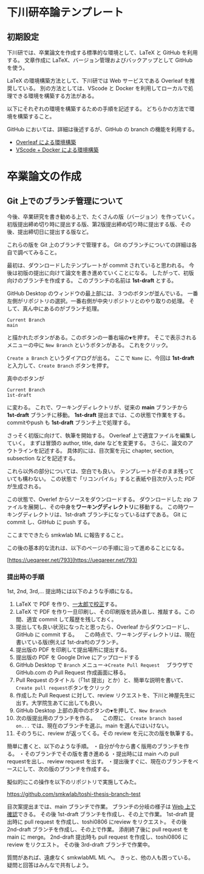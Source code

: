 # 下川研卒論テンプレート

## 初期設定

下川研では、卒業論文を作成する標準的な環境として、LaTeX と GitHub を利用する。
文章作成に LaTeX、バージョン管理およびバックアップとして GitHub を使う。

LaTeX の環境構築方法として、下川研では Web サービスである Overleaf を推奨している。
別の方法としては、VScode と Docker を利用してローカルで処理できる環境を構築する方法がある。

以下にそれぞれの環境を構築するための手順を記述する。
どちらかの方法で環境を構築すること。

GitHub においては、詳細は後述するが、GitHub の branch の機能を利用する。

- [Overleaf による環境構築](SETUP-Overleaf.md)
- [VScode + Docker による環境構築](SETUP-Docker.md)


# 卒業論文の作成

## Git 上でのブランチ管理について

今後、卒業研究を書き勧める上で、たくさんの版（バージョン）を作っていく。
初版提出締め切り時に提出する版、第2版提出締め切り時に提出する版、その後、提出締切日に提出する版など。

これらの版を Git 上のブランチで管理する。
Git のブランチについての詳細は各自で調べてみること。

最初は、ダウンロードしたテンプレートが commit されていると思われる。
今後は初版の提出に向けて論文を書き進めていくことになる。
したがって、初版向けのブランチを作成する。
このブランチの名前は **1st-draft** とする。

GitHub Desktop のウィンドウの最上部には、３つのボタンが並んでいる。
一番左側がリポジトリの選択。一番右側が中央リポジトリとのやり取りの処理。
そして、真ん中にあるのがブランチ処理。

```
Current Branch
main
```

と描かれたボタンがある。このボタンの一番右端の``▼``を押す。
そこで表示されるメニューの中に ``New Branch`` というボタンがある。
これをクリック。

`Create a Branch` というダイアログが出る。
ここで `Name` に、今回は
**1st-draft** と入力して、``Create Branch`` ボタンを押す。

真中のボタンが

```
Current Branch
1st-draft
```

に変わる。
これで、ワーキングディレクトリが、従来の **main** ブランチから
**1st-draft** ブランチに移動。
**1st-draft** 提出までは、この状態で作業をする。
commitやpush も **1st-draft** ブランチ上で処理する。

さっそく初版に向けて、執筆を開始する。
Overleaf 上で適宜ファイルを編集していく。
まずは冒頭の author, title, date などを変更する。
さらに、論文のアウトラインを記述する。
具体的には、目次案を元に chapter, section, subsection などを記述する。

これら以外の部分については、空白でも良い。
テンプレートがそのまま残っていても構わない。
この状態で「リコンパイル」すると表紙や目次が入った PDF が生成される。

この状態で、Overlef からソースをダウンロードする。
ダウンロードした zip ファイルを展開し、その中身を**ワーキングディレクトリ**に移動する。
この時ワーキングディレクトリは、1st-draft ブランチになっているはずである。
Git に commit し、GitHub に push する。

ここまでできたら smkwlab ML に報告すること。

この後の基本的な流れは、以下のページの手順に沿って進めることになる。

[https://ueqareer.net/793](https://ueqareer.net/793)

### 提出時の手順

1st, 2nd, 3rd,... 提出時には以下のような手順になる。

1. LaTeX で PDF を作り、[一太郎で校正](README-ichitaro.md)する。
2. LaTeX で PDF を作り一旦印刷し、その印刷版を読み直し、推敲する。この間、適宜 commit して履歴を残しておく。
3. 提出しても良い状況になったと思ったら、Overleaf からダウンロードし、GitHub に commit する。
　この時点で、ワーキングディレクトリは、現在書いている版(例えば 1st-draft)のブランチ。
4. 提出版の PDF を印刷して提出場所に提出する。
5. 提出版の PDF を Google Drive にアップロードする
6. GitHub Desktop で ``Branch`` メニュー→``Create Pull Request``
　ブラウザで GitHub.com の Pull Request 作成画面に移る。
7. Pull Request のタイトル（「1st 提出」とか）と、簡単な説明を書いて、``Create pull request``ボタンをクリック
8. 作成した Pull Request に対して、review リクエストを、下川と神屋先生に出す。大学院生あてに出しても良い。
8. GitHub Desktop 上部の真中のボタンの``▼``を押して、``New Branch``
9. 次の版提出用のブランチを作る。
　この際に、 ``Create branch based on...`` では、現在のブランチを選ぶ。main を選んではいけない。
10. そのうちに、review が返ってくる。その review を元に次の版を執筆する。

簡単に書くと、以下のような手順。
・自分が今から書く版用のブランチを作る。
・そのブランチでその版を書き進める
・提出時には main への pull requestを出し、review request を出す。
・提出後すぐに、現在のブランチをベースにして、次の版のブランチを作成する。

擬似的にこの操作を以下のリポジトリで実施してみた。

 https://github.com/smkwlab/toshi-thesis-branch-test

目次案提出までは、main ブランチで作業。
ブランチの分岐の様子は [Web 上で確認](https://github.com/smkwlab/toshi-thesis-branch-test/network)できる。
その後 1st-draft ブランチを作成し、その上で作業。
1st-draft 提出時に pull request を作成し、toshi0806 にreview をリクエスト。
その後 2nd-draft ブランチを作成し、その上で作業。
添削終了後に pull request を main に merge。
2nd-draft 提出時も pull request を作成し、toshi0806 に review をリクエスト。
その後 3rd-draft ブランチで作業中。

質問があれば、遠慮なく smkwlabML ML へ。
きっと、他の人も困っている。
疑問と回答はみんなで共有しよう。
